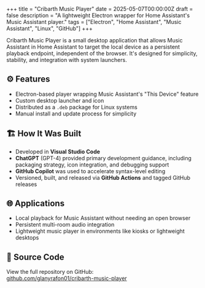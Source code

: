 +++
title = "Cribarth Music Player"
date = 2025-05-07T00:00:00Z
draft = false
description = "A lightweight Electron wrapper for Home Assistant's Music Assistant player."
tags = ["Electron", "Home Assistant", "Music Assistant", "Linux", "GitHub"]
+++

Cribarth Music Player is a small desktop application that allows Music Assistant
in Home Assistant to target the local device as a persistent playback endpoint,
independent of the browser. It's designed for simplicity, stability, and
integration with system launchers.

## ⚙️ Features

- Electron-based player wrapping Music Assistant's "This Device" feature
- Custom desktop launcher and icon
- Distributed as a `.deb` package for Linux systems
- Manual install and update process for simplicity

## 🏗️ How It Was Built

- Developed in **Visual Studio Code**
- **ChatGPT** (GPT-4) provided primary development guidance, including packaging
  strategy, icon integration, and debugging support
- **GitHub Copilot** was used to accelerate syntax-level editing
- Versioned, built, and released via **GitHub Actions** and tagged GitHub
  releases

## 🌐 Applications

- Local playback for Music Assistant without needing an open browser
- Persistent multi-room audio integration
- Lightweight music player in environments like kiosks or lightweight desktops

## 🔗 Source Code

View the full repository on GitHub:  
[github.com/glanyrafon01/cribarth-music-player](https://github.com/glanyrafon01/cribarth-music-player)
